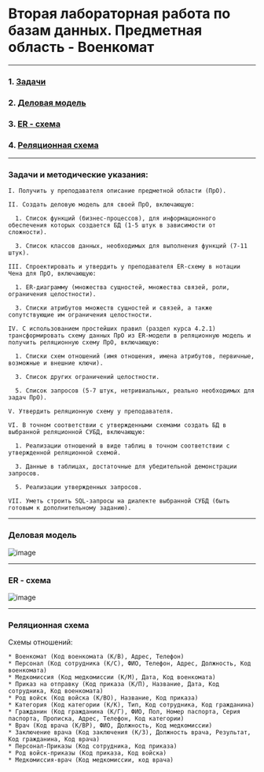 # Вторая лабораторная работа по базам данных. Предметная область - Военкомат

---

### 1. [Задачи](#1) 
### 2. [Деловая модель](#2)
### 3. [ER - схема](#3)
### 4. [Реляционная схема](#4) 

---

### Задачи и методические указания:
<a id="1"></a>
```
I. Получить у преподавателя описание предметной области (ПрО).

II. Создать деловую модель для своей ПрО, включающую:  

  1. Список функций (бизнес-процессов), для информационного обеспечения которых создается БД (1-5 штук в зависимости от сложности).
     
  3. Список классов данных, необходимых для выполнения функций (7-11 штук).
     
III. Спроектировать и утвердить у преподавателя ER-схему в нотации Чена для ПрО, включающую:  

  1. ER-диаграмму (множества сущностей, множества связей, роли, ограничения целостности).
     
  3. Списки атрибутов множеств сущностей и связей, а также сопутствующие им ограничения целостности.
     
IV. С использованием простейших правил (раздел курса 4.2.1) трансформировать схему данных ПрО из ER-модели в реляционную модель и получить реляционную схему ПрО, включающую:

  1. Списки схем отношений (имя отношения, имена атрибутов, первичные, возможные и внешние ключи).
     
  3. Список других ограничений целостности.
     
  5. Список запросов (5-7 штук, нетривиальных, реально необходимых для задач ПрО).
     
V. Утвердить реляционную схему у преподавателя.

VI. В точном соответствии с утвержденными схемами создать БД в выбранной реляционной СУБД, включающую:

  1. Реализации отношений в виде таблиц в точном соответствии с утвержденной реляционной схемой.
     
  3. Данные в таблицах, достаточные для убедительной демонстрации запросов.
     
  5. Реализации утвержденных запросов.
     
VII. Уметь строить SQL-запросы на диалекте выбранной СУБД (быть готовым к дополнительному заданию).

```
---

### Деловая модель
<a id="2"></a>
  ![image](https://github.com/ivanboitsov/DataBase_lab2/assets/118753603/d25b59e8-035e-4757-a0ba-bc5375774190)

---

### ER - схема
<a id="3"></a>
  ![image](https://github.com/ivanboitsov/DataBase_lab2/assets/118753603/8d1a9a85-8711-4850-a3e4-e8003b5574a4)

---

### Реляционная схема
<a id="4"></a>
  Схемы отношений:
```
* Военкомат (Код военкомата (К/В), Адрес, Телефон)
* Персонал (Код сотрудника (К/С), ФИО, Телефон, Адрес, Должность, Код военкомата)
* Медкомиссия (Код медкомиссии (К/М), Дата, Код военкомата)
* Приказ на отправку (Код приказа (К/П), Название, Дата, Код сотрудника, Код военкомата)
* Род войск (Код войска (К/ВО), Название, Код приказа)
* Категория (Код категории (К/К), Тип, Код сотрудника, Код гражданина)
* Гражданин (Код гражданина (К/Г), ФИО, Пол, Номер паспорта, Серия паспорта, Прописка, Адрес, Телефон, Код категории)
* Врач (Код врача (К/ВР), ФИО, Должность, Код медкомиссии)
* Заключение врача (Код заключения (К/З), Должность врача, Результат, Код гражданина, Код врача)
* Персонал-Приказы (Код сотрудника, Код приказа)
* Род войск-приказы (Код приказа, Код войска)
* Медкомиссия-врач (Код медкомиссии, код врача)
```
